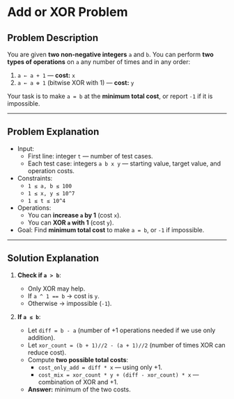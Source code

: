 # Add or XOR Problem

## Problem Description
You are given **two non-negative integers** `a` and `b`. You can perform **two types of operations** on `a` any number of times and in any order:  

1. `a ← a + 1` — **cost:** `x`  
2. `a ← a ⊕ 1` (bitwise XOR with 1) — **cost:** `y`  

Your task is to make `a = b` at the **minimum total cost**, or report `-1` if it is impossible.

---

## Problem Explanation
- Input:
  - First line: integer `t` — number of test cases.  
  - Each test case: integers `a b x y` — starting value, target value, and operation costs.  
- Constraints:
  - `1 ≤ a, b ≤ 100`  
  - `1 ≤ x, y ≤ 10^7`  
  - `1 ≤ t ≤ 10^4`  
- Operations:
  - You can **increase `a` by 1** (cost `x`).  
  - You can **XOR `a` with 1** (cost `y`).  
- Goal: Find **minimum total cost** to make `a = b`, or `-1` if impossible.

---

## Solution Explanation
1. **Check if `a > b`**:  
   - Only XOR may help.  
   - If `a ^ 1 == b` → cost is `y`.  
   - Otherwise → impossible (`-1`).  

2. **If `a ≤ b`**:  
   - Let `diff = b - a` (number of +1 operations needed if we use only addition).  
   - Let `xor_count = (b + 1)//2 - (a + 1)//2` (number of times XOR can reduce cost).  
   - Compute **two possible total costs**:  
     - `cost_only_add = diff * x` — using only +1.  
     - `cost_mix = xor_count * y + (diff - xor_count) * x` — combination of XOR and +1.  
   - **Answer:** minimum of the two costs.  
